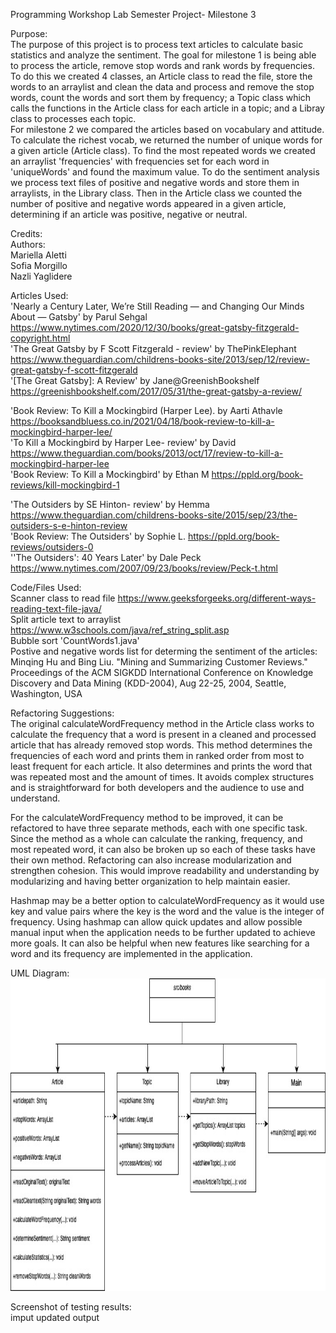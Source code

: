 Programming Workshop Lab Semester Project- Milestone 3 <br>

Purpose:<br>
The purpose of this project is to process text articles to calculate basic statistics and analyze the sentiment. The goal for milestone 1 is being able to process the article, remove stop words and rank words by frequencies. To do this we created 4 classes, an Article class to read the file, store the words to an arraylist and clean the data and process and remove the stop words, count the words and sort them by frequency; a Topic class which calls the functions in the Article class for each article in a topic; and a Libray class to processes each topic.
<br>For milestone 2 we compared the articles based on vocabulary and attitude. To calculate the richest vocab, we returned the number of unique words for a given article (Article class). To find the most repeated words we created an arraylist 'frequencies' with frequencies set for each word in 'uniqueWords' and found the maximum value. To do the sentiment analysis we process text files of positive and negative words and store them in arraylists, in the Library class. Then in the Article class we counted the number of positive and negative words appeared in a given article, determining if an article was positive, negative or neutral.<br>

Credits:<br>
Authors:<br>
Mariella Aletti<br>
Sofia Morgillo<br>
Nazli Yaglidere<br>

Articles Used:<br>
'Nearly a Century Later, We’re Still Reading — and Changing Our Minds About — Gatsby' by Parul Sehgal https://www.nytimes.com/2020/12/30/books/great-gatsby-fitzgerald-copyright.html<br>
'The Great Gatsby by F Scott Fitzgerald - review' by ThePinkElephant https://www.theguardian.com/childrens-books-site/2013/sep/12/review-great-gatsby-f-scott-fitzgerald<br>
'[The Great Gatsby]: A Review' by Jane@GreenishBookshelf https://greenishbookshelf.com/2017/05/31/the-great-gatsby-a-review/<br>

'Book Review: To Kill a Mockingbird (Harper Lee). by Aarti Athavle https://booksandbluess.co.in/2021/04/18/book-review-to-kill-a-mockingbird-harper-lee/<br>
'To Kill a Mockingbird by Harper Lee- review' by David https://www.theguardian.com/books/2013/oct/17/review-to-kill-a-mockingbird-harper-lee<br>
'Book Review: To Kill a Mockingbird' by Ethan M https://ppld.org/book-reviews/kill-mockingbird-1<br>

'The Outsiders by SE Hinton- review' by Hemma https://www.theguardian.com/childrens-books-site/2015/sep/23/the-outsiders-s-e-hinton-review<br>
'Book Review: The Outsiders' by Sophie L. https://ppld.org/book-reviews/outsiders-0<br>
''The Outsiders': 40 Years Later' by Dale Peck https://www.nytimes.com/2007/09/23/books/review/Peck-t.html<br>

Code/Files Used:<br>
Scanner class to read file https://www.geeksforgeeks.org/different-ways-reading-text-file-java/<br>
Split article text to arraylist https://www.w3schools.com/java/ref_string_split.asp<br>
Bubble sort 'CountWords1.java'<br>
Postive and negative words list for determing the sentiment of the articles: <br>
     Minqing Hu and Bing Liu. "Mining and Summarizing Customer Reviews."
 Proceedings of the ACM SIGKDD International Conference on Knowledge
 Discovery and Data Mining (KDD-2004), Aug 22-25, 2004, Seattle,
 Washington, USA <br>

Refactoring Suggestions: 
<br>
The original calculateWordFrequency method in the Article class works to calculate the frequency that a word is present in a cleaned and processed article that has already removed stop words. This method determines the frequencies of each word and prints them in ranked order from most to least frequent for each article. It also determines and prints the word that was repeated most and the amount of times. It avoids complex structures and is straightforward for both developers and the audience to use and understand.

For the calculateWordFrequency method to be improved, it can be refactored to have three separate methods, each with one specific task. Since the method as a whole can calculate the ranking, frequency, and most repeated word, it can also be broken up so each of these tasks have their own method. Refactoring can also increase modularization and strengthen cohesion. This would improve readability and understanding by modularizing and having better organization to help maintain easier. 

Hashmap may be a better option to calculateWordFrequency as it would use key and value pairs where the key is the word and the value is the integer of frequency. Using hashmap can allow quick updates and allow possible manual input when the application needs to be further updated to achieve more goals. It can also be helpful when new features like searching for a word and its frequency are implemented in the application. 
</br>

 UML Diagram:
 <br>
 <img height="500" src="UML_Milestone_3.jpg" />
 </br>

 Screenshot of testing results:
 <br>
 imput updated output
 <img height="500" src="" />
 </br>
 


